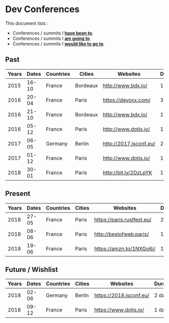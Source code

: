 # Dev Conferences

This document lists :

- Conferences / summits I **[have been to](#past)**.
- Conferences / summits I **[am going to](#present)**.
- Conferences / summits I **[would like to go to](#future--wishlist)**.

## Past

Years | Dates | Countries | Cities    | Websites                     | Durations
------|-------|-----------|-----------|------------------------------|----------
2015  | 16-10 | France    | Bordeaux  | http://www.bdx.io/           | 1 day
2016  | 20-04 | France    | Paris     | https://devoxx.com/          | 3 days
2016  | 21-10 | France    | Bordeaux  | http://www.bdx.io/           | 1 day
2016  | 05-12 | France    | Paris     | http://www.dotjs.io/         | 1 day
2017  | 06-05 | Germany   | Berlin    | http://2017.jsconf.eu/       | 2 days
2017  | 01-12 | France    | Paris     | http://www.dotjs.io/         | 1 day
2018  | 30-01 | France    | Paris     | http://bit.ly/2DzLpYK        | 1 day

## Present

Years | Dates | Countries | Cities    | Websites                     | Durations
------|-------|-----------|-----------|------------------------------|----------
2018  | 27-05 | France    | Paris     | https://paris.rustfest.eu/   | 2 days
2018  | 08-06 | France    | Paris     | http://bestofweb.paris/      | 1 day
2018  | 19-06 | France    | Paris     | https://amzn.to/1NXGo6j/     | 1 day

## Future / Wishlist

Years | Dates | Countries | Cities    | Websites                     | Durations
------|-------|-----------|-----------|------------------------------|----------
2018  | 02-06 | Germany   | Berlin    | https://2018.jsconf.eu/      | 2 days
2018  | 09-12 | France    | Paris     | https://www.dotjs.io/        | 1 day
